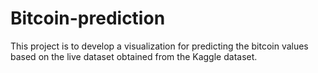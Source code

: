 # Bitcoin-prediction
This project is to develop a visualization for predicting the bitcoin values based on the live dataset obtained from the Kaggle dataset.
